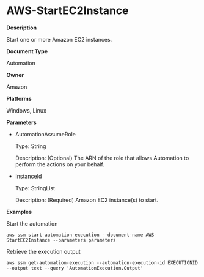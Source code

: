# AWS\-StartEC2Instance<a name="automation-aws-startec2instance"></a>

**Description**

Start one or more Amazon EC2 instances\.

**Document Type**

Automation

**Owner**

Amazon

**Platforms**

Windows, Linux

**Parameters**
+ AutomationAssumeRole

  Type: String

  Description: \(Optional\) The ARN of the role that allows Automation to perform the actions on your behalf\.
+ InstanceId

  Type: StringList

  Description: \(Required\) Amazon EC2 instance\(s\) to start\.

**Examples**

Start the automation

```
aws ssm start-automation-execution --document-name AWS-StartEC2Instance --parameters parameters
```

Retrieve the execution output

```
aws ssm get-automation-execution --automation-execution-id EXECUTIONID --output text --query 'AutomationExecution.Output'
```